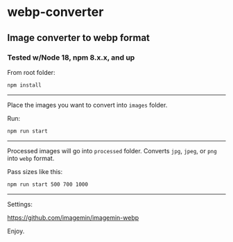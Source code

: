 # webp-converter

## Image converter to webp format

### Tested w/Node 18, npm 8.x.x, and up

From root folder:

```bash
npm install
```

---

Place the images you want to convert into `images` folder.

Run:

```bash
npm run start
```

---

Processed images will go into `processed` folder. Converts `jpg`, `jpeg`, or `png` into `webp` format.

Pass sizes like this:

```bash
npm run start 500 700 1000
```

---

Settings:

https://github.com/imagemin/imagemin-webp

Enjoy.
